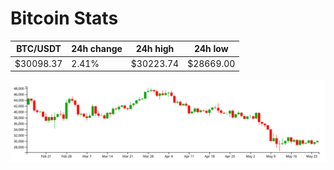 # Bitcoin Stats

BTC/USDT|24h change|24h high|24h low|
|---|---|---|---|
|$30098.37|2.41%|$30223.74|$28669.00|

<img src="./chart.svg">
